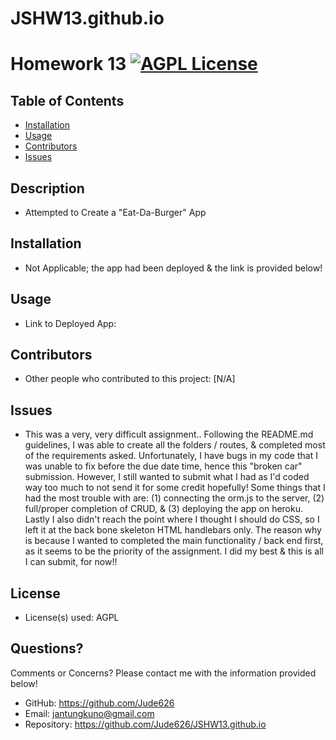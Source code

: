 # JSHW13.github.io

# Homework 13 [![AGPL License](https://img.shields.io/badge/license-AGPL-blue.svg)](http://www.gnu.org/licenses/agpl-3.0)

## Table of Contents
 - [Installation](#installation) 
 - [Usage](#usage)
 - [Contributors](#contributors)
 - [Issues](#issues) 

## Description 
- Attempted to Create a "Eat-Da-Burger" App

## Installation
- Not Applicable; the app had been deployed & the link is provided below!

## Usage
- Link to Deployed App:

## Contributors
- Other people who contributed to this project: [N/A]

## Issues
- This was a very, very difficult assignment.. Following the README.md guidelines, I was able to create all the folders / routes, & completed most of the requirements asked. Unfortunately, I have bugs in my code that I was unable to fix before the due date time, hence this "broken car" submission. However, I still wanted to submit what I had as I'd coded way too much to not send it for some credit hopefully! Some things that I had the most trouble with are: (1) connecting the orm.js to the server, (2) full/proper completion of CRUD, & (3) deploying the app on heroku. Lastly I also didn't reach the point where I thought I should do CSS, so I left it at the back bone skeleton HTML handlebars only. The reason why is because I wanted to completed the main functionality / back end first, as it seems to be the priority of the assignment. I did my best & this is all I can submit, for now!!
 
## License
- License(s) used: AGPL

## Questions?
Comments or Concerns? Please contact me with the information provided below!
- GitHub: https://github.com/Jude626
- Email: jantungkuno@gmail.com
- Repository: https://github.com/Jude626/JSHW13.github.io